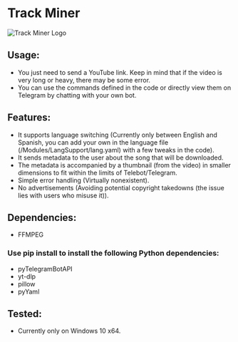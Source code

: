 # Track Miner

![Track Miner Logo](https://media.discordapp.net/attachments/1039680545858269246/1089243922779361320/KATalyzt_A_cat_with_a_phosphorescent_moon_on_its_forehead_which_08f63728-a5e3-462c-bdc2-a9a012d87e82.png?width=442&height=442 "Track Miner Logo")

## Usage:

- You just need to send a YouTube link. Keep in mind that if the video is very long or heavy, there may be some error.
- You can use the commands defined in the code or directly view them on Telegram by chatting with your own bot.

## Features:

- It supports language switching (Currently only between English and Spanish, you can add your own in the language file (/Modules/LangSupport/lang.yaml) with a few tweaks in the code).
- It sends metadata to the user about the song that will be downloaded.
- The metadata is accompanied by a thumbnail (from the video) in smaller dimensions to fit within the limits of Telebot/Telegram.
- Simple error handling (Virtually nonexistent).
- No advertisements (Avoiding potential copyright takedowns (the issue lies with users who misuse it)).

## Dependencies:
- FFMPEG

### Use pip install to install the following Python dependencies:
- pyTelegramBotAPI
- yt-dlp
- pillow
- pyYaml

## Tested:
- Currently only on Windows 10 x64.